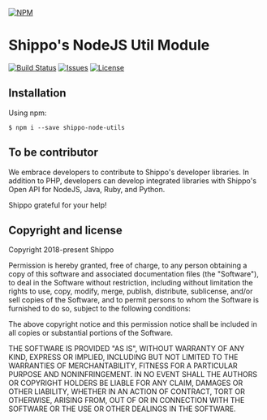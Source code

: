 [![NPM](https://nodei.co/npm/shippo-node-utils.png?downloads=true&downloadRank=true&stars=true)](https://nodei.co/npm/shippo-node-utils/)

# Shippo's NodeJS Util Module
[![Build Status](https://travis-ci.org/shippodeveloper/shippo-sdk-php-client.svg?branch=master)](https://travis-ci.org/shippodeveloper/shippo-sdk-php-client)
[![Issues](https://img.shields.io/github/issues/shippodeveloper/shippo-node-utils.svg?style=flat-square)](https://github.com/shippodeveloper/shippo-node-utils/issues)
[![License](https://img.shields.io/github/license/shippodeveloper/shippo-node-utils.svg?style=flat-square)](https://github.com/shippodeveloper/shippo-node-utils/blob/master/LICENSE)



## Installation ##
Using npm:

```shell
$ npm i --save shippo-node-utils
```

## To be contributor ##
We embrace developers to contribute to Shippo's developer libraries. In addition to PHP, developers can develop integrated libraries with Shippo's Open API for NodeJS, Java, Ruby, and Python.

Shippo grateful for your help!

## Copyright and license
Copyright 2018-present Shippo

Permission is hereby granted, free of charge, to any person obtaining a copy of this software and associated documentation files (the "Software"), to deal in the Software without restriction, including without limitation the rights to use, copy, modify, merge, publish, distribute, sublicense, and/or sell copies of the Software, and to permit persons to whom the Software is furnished to do so, subject to the following conditions:

The above copyright notice and this permission notice shall be included in all copies or substantial portions of the Software.

THE SOFTWARE IS PROVIDED "AS IS", WITHOUT WARRANTY OF ANY KIND, EXPRESS OR IMPLIED, INCLUDING BUT NOT LIMITED TO THE WARRANTIES OF MERCHANTABILITY, FITNESS FOR A PARTICULAR PURPOSE AND NONINFRINGEMENT. IN NO EVENT SHALL THE AUTHORS OR COPYRIGHT HOLDERS BE LIABLE FOR ANY CLAIM, DAMAGES OR OTHER LIABILITY, WHETHER IN AN ACTION OF CONTRACT, TORT OR OTHERWISE, ARISING FROM, OUT OF OR IN CONNECTION WITH THE SOFTWARE OR THE USE OR OTHER DEALINGS IN THE SOFTWARE.